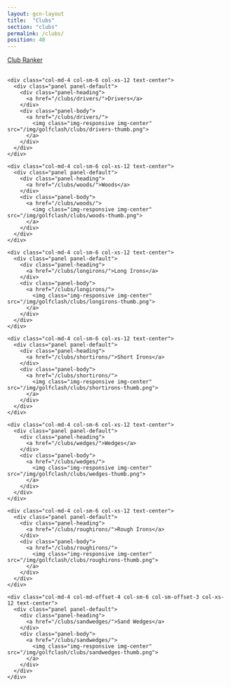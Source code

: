 ```yaml
---
layout: gcn-layout
title:  "Clubs"
section: "clubs"
permalink: /clubs/
position: 40
---
```


<div class="row">
  <div class="col-xs-12 text-center">
    <a href="/clubs/ranker/" class="btn btn-primary" role="button">Club Ranker</a>
  </div>
</div>

<br>

<div class="row">

  <div class="col-lg-8 col-lg-offset-2 col-sm-12">

    <div class="col-md-4 col-sm-6 col-xs-12 text-center">
      <div class="panel panel-default">
        <div class="panel-heading">
          <a href="/clubs/drivers/">Drivers</a>
        </div>
        <div class="panel-body">
          <a href="/clubs/drivers/">
            <img class="img-responsive img-center" src="/img/golfclash/clubs/drivers-thumb.png">
          </a>
        </div>
      </div>
    </div>

    <div class="col-md-4 col-sm-6 col-xs-12 text-center">
      <div class="panel panel-default">
        <div class="panel-heading">
          <a href="/clubs/woods/">Woods</a>
        </div>
        <div class="panel-body">
          <a href="/clubs/woods/">
            <img class="img-responsive img-center" src="/img/golfclash/clubs/woods-thumb.png">
          </a>
        </div>
      </div>
    </div>

    <div class="col-md-4 col-sm-6 col-xs-12 text-center">
      <div class="panel panel-default">
        <div class="panel-heading">
          <a href="/clubs/longirons/">Long Irons</a>
        </div>
        <div class="panel-body">
          <a href="/clubs/longirons/">
            <img class="img-responsive img-center" src="/img/golfclash/clubs/longirons-thumb.png">
          </a>
        </div>
      </div>
    </div>

    <div class="col-md-4 col-sm-6 col-xs-12 text-center">
      <div class="panel panel-default">
        <div class="panel-heading">
          <a href="/clubs/shortirons/">Short Irons</a>
        </div>
        <div class="panel-body">
          <a href="/clubs/shortirons/">
            <img class="img-responsive img-center" src="/img/golfclash/clubs/shortirons-thumb.png">
          </a>
        </div>
      </div>
    </div>

    <div class="col-md-4 col-sm-6 col-xs-12 text-center">
      <div class="panel panel-default">
        <div class="panel-heading">
          <a href="/clubs/wedges/">Wedges</a>
        </div>
        <div class="panel-body">
          <a href="/clubs/wedges/">
            <img class="img-responsive img-center" src="/img/golfclash/clubs/wedges-thumb.png">
          </a>
        </div>
      </div>
    </div>

    <div class="col-md-4 col-sm-6 col-xs-12 text-center">
      <div class="panel panel-default">
        <div class="panel-heading">
          <a href="/clubs/roughirons/">Rough Irons</a>
        </div>
        <div class="panel-body">
          <a href="/clubs/roughirons/">
            <img class="img-responsive img-center" src="/img/golfclash/clubs/roughirons-thumb.png">
          </a>
        </div>
      </div>
    </div>

    <div class="col-md-4 col-md-offset-4 col-sm-6 col-sm-offset-3 col-xs-12 text-center">
      <div class="panel panel-default">
        <div class="panel-heading">
          <a href="/clubs/sandwedges/">Sand Wedges</a>
        </div>
        <div class="panel-body">
          <a href="/clubs/sandwedges/">
            <img class="img-responsive img-center" src="/img/golfclash/clubs/sandwedges-thumb.png">
          </a>
        </div>
      </div>
    </div>

  </div>

</div>
